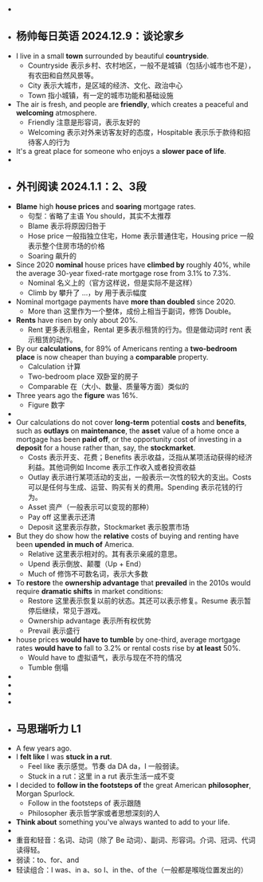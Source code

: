 -
- ## 杨帅每日英语 2024.12.9：谈论家乡
- I live in a small **town** surrounded by beautiful **countryside**.
	- Countryside 表示乡村、农村地区，一般不是城镇（包括小城市也不是），有农田和自然风景等。
	- City 表示大城市，是区域的经济、文化、政治中心
	- Town 指小城镇，有一定的城市功能和基础设施
- The air is fresh, and people are **friendly**, which creates a peaceful and **welcoming** atmosphere.
	- Friendly 注意是形容词，表示友好的
	- Welcoming 表示对外来访客友好的态度，Hospitable 表示乐于款待和招待客人的行为
- It's a great place for someone who enjoys a **slower pace of life**.
-
- ## 外刊阅读 2024.1.1：2、3段
- **Blame** high **house prices** and **soaring** mortgage rates.
	- 句型：省略了主语 You should，其实不太推荐
	- Blame 表示将原因归咎于
	- Hose price 一般指独立住宅，Home 表示普通住宅，Housing price 一般表示整个住房市场的价格
	- Soaring 飙升的
- Since 2020 **nominal** house prices have **climbed by** roughly 40%, while the average 30-year fixed-rate mortgage rose from 3.1% to 7.3%.
	- Nominal 名义上的（官方这样说，但是实际不是这样）
	- Climb by 攀升了 ...，by 用于表示幅度
- Nominal mortgage payments have **more than doubled** since 2020.
	- More than 这里作为一个整体，成份上相当于副词，修饰 Double。
- **Rents** have risen by only about 20%.
	- Rent 更多表示租金，Rental 更多表示租赁的行为。但是做动词时 rent 表示租赁的动作。
- By our **calculations**, for 89% of Americans renting a **two-bedroom place** is now cheaper than buying a **comparable** property.
	- Calculation 计算
	- Two-bedroom place 双卧室的房子
	- Comparable 在（大小、数量、质量等方面）类似的
- Three years ago the **figure** was 16%.
	- Figure 数字
-
- Our calculations do not cover **long-term** potential **costs** and **benefits**, such as **outlays** on **maintenance**, the **asset** value of a home once a mortgage has been **paid off**, or the opportunity cost of investing in a **deposit** for a house rather than, say, the **stockmarket**.
	- Costs 表示开支、花费；Benefits 表示收益，泛指从某项活动获得的经济利益。其他词例如 Income 表示工作收入或者投资收益
	- Outlay 表示进行某项活动的支出，一般表示一次性的较大的支出。Costs 可以是任何与生成、运营、购买有关的费用。Spending 表示花钱的行为。
	- Asset 资产（一般表示可以变现的那种）
	- Pay off 这里表示还清
	- Deposit 这里表示存款，Stockmarket 表示股票市场
- But they do show how the **relative** costs of buying and renting have been **upended** **in much of** America.
	- Relative 这里表示相对的。其有表示亲戚的意思。
	- Upend 表示倒放、颠覆（Up + End）
	- Much of 修饰不可数名词，表示大多数
- To **restore** the **ownership advantage** that **prevailed** in the 2010s would require **dramatic shifts** in market conditions:
	- Restore 这里表示恢复以前的状态。其还可以表示修复。Resume 表示暂停后继续，常见于游戏。
	- Ownership advantage 表示所有权优势
	- Prevail 表示盛行
- house prices **would have to** **tumble** by one-third, average mortgage rates **would have to** fall to 3.2% or rental costs rise by **at least** 50%.
	- Would have to 虚拟语气，表示与现在不符的情况
	- Tumble 倒塌
-
-
-
-
- ## 马思瑞听力 L1
- A few years ago.
- I **felt like** I was **stuck in a rut**.
	- Feel like 表示感觉。节奏 da DA da，I 一般弱读。
	- Stuck in a rut：这里 in a rut 表示生活一成不变
- I decided to **follow in the footsteps of** the great American **philosopher**, Morgan Spurlock.
	- Follow in the footsteps of 表示跟随
	- Philosopher 表示哲学家或者思想深刻的人
- **Think about** something you've always wanted to add to your life.
-
- 重音和轻音：名词、动词（除了 Be 动词）、副词、形容词。介词、冠词、代词读得轻。
- 弱读：to、for、and
- 轻读组合：I was、in a、so I、in the、of the（一般都是喉咙位置发出的）